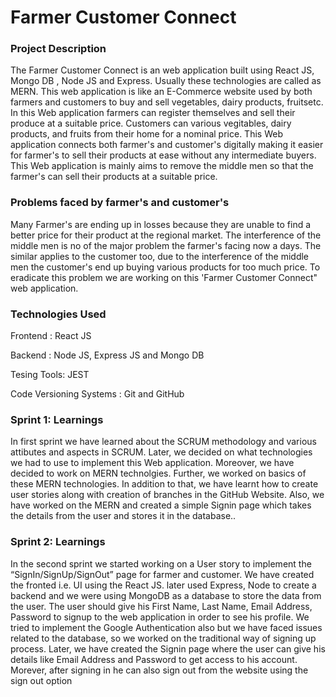 # Farmer Customer Connect

### Project Description
The Farmer Customer Connect is an web application built using React JS, Mongo DB , Node JS and Express. Usually these technologies are called as MERN. This web application is like an E-Commerce website used by both farmers and customers to buy and sell vegetables, dairy products, fruitsetc. In this Web application  farmers can register themselves and sell their produce at a suitable price. Customers can various vegitables, dairy products, and fruits from their home for a nominal price. This Web application connects both farmer's and customer's digitally making it easier for farmer's to sell their products at ease without any intermediate buyers. This Web application is mainly aims to remove the middle men so that the farmer's can sell their products at a suitable price.


### Problems faced by farmer's and customer's
Many Farmer's are ending up in losses because they are unable to find a better price for their product at the regional market. The interference of the middle men is no of the major problem the farmer's facing now a days. The similar applies to the customer too, due to the interference of the middle men the customer's end up buying various products for too much price. To eradicate this problem we are working on this 'Farmer Customer Connect" web application.


### Technologies Used

Frontend : React JS

Backend : Node JS, Express JS and Mongo DB

Tesing Tools: JEST

Code Versioning Systems : Git and GitHub

### Sprint 1: Learnings
In first sprint we have learned about the SCRUM methodology and various attibutes and aspects in SCRUM. Later, we decided on what technologies we had to use to implement this Web application. Moreover, we have decided to work on MERN technolgies. Further, we worked on basics of these MERN technologies. In addition to that, we have learnt how to create user stories along with creation of branches in the GitHub Website. Also, we have worked on the MERN and created a simple Signin page which takes the details from the user and stores it in the database..

### Sprint 2: Learnings
In the second sprint we started working on a User story to implement the “SignIn/SignUp/SignOut” page for farmer and customer. We have created the fronted i.e. UI using the React JS. later used Express, Node to create a backend and we were using MongoDB as a database to store the data from the user. The user should give his First Name, Last Name, Email Address, Password to signup to the web application in order to see his profile. We tried to implement the Google Authentication also but we have faced issues related to the database, so we worked on the traditional way of signing up process. Later, we have created the Signin page where the user can give his details like Email Address and Password to get access to his account. Morever, after signing in he can also sign out from the website using the sign out option
  

